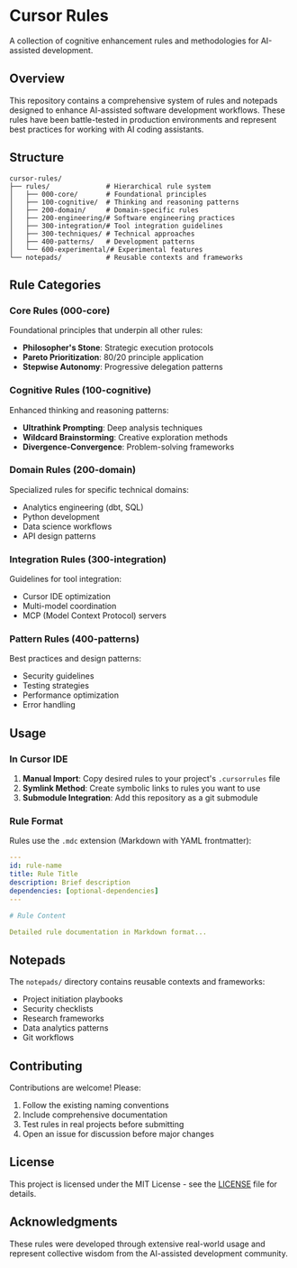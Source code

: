 # Cursor Rules

A collection of cognitive enhancement rules and methodologies for AI-assisted development.

## Overview

This repository contains a comprehensive system of rules and notepads designed to enhance AI-assisted software development workflows. These rules have been battle-tested in production environments and represent best practices for working with AI coding assistants.

## Structure

```
cursor-rules/
├── rules/              # Hierarchical rule system
│   ├── 000-core/       # Foundational principles
│   ├── 100-cognitive/  # Thinking and reasoning patterns
│   ├── 200-domain/     # Domain-specific rules
│   ├── 200-engineering/# Software engineering practices
│   ├── 300-integration/# Tool integration guidelines
│   ├── 300-techniques/ # Technical approaches
│   ├── 400-patterns/   # Development patterns
│   └── 600-experimental/# Experimental features
└── notepads/           # Reusable contexts and frameworks
```

## Rule Categories

### Core Rules (000-core)
Foundational principles that underpin all other rules:
- **Philosopher's Stone**: Strategic execution protocols
- **Pareto Prioritization**: 80/20 principle application
- **Stepwise Autonomy**: Progressive delegation patterns

### Cognitive Rules (100-cognitive)
Enhanced thinking and reasoning patterns:
- **Ultrathink Prompting**: Deep analysis techniques
- **Wildcard Brainstorming**: Creative exploration methods
- **Divergence-Convergence**: Problem-solving frameworks

### Domain Rules (200-domain)
Specialized rules for specific technical domains:
- Analytics engineering (dbt, SQL)
- Python development
- Data science workflows
- API design patterns

### Integration Rules (300-integration)
Guidelines for tool integration:
- Cursor IDE optimization
- Multi-model coordination
- MCP (Model Context Protocol) servers

### Pattern Rules (400-patterns)
Best practices and design patterns:
- Security guidelines
- Testing strategies
- Performance optimization
- Error handling

## Usage

### In Cursor IDE

1. **Manual Import**: Copy desired rules to your project's `.cursorrules` file
2. **Symlink Method**: Create symbolic links to rules you want to use
3. **Submodule Integration**: Add this repository as a git submodule

### Rule Format

Rules use the `.mdc` extension (Markdown with YAML frontmatter):

```yaml
---
id: rule-name
title: Rule Title
description: Brief description
dependencies: [optional-dependencies]
---

# Rule Content

Detailed rule documentation in Markdown format...
```

## Notepads

The `notepads/` directory contains reusable contexts and frameworks:
- Project initiation playbooks
- Security checklists
- Research frameworks
- Data analytics patterns
- Git workflows

## Contributing

Contributions are welcome! Please:
1. Follow the existing naming conventions
2. Include comprehensive documentation
3. Test rules in real projects before submitting
4. Open an issue for discussion before major changes

## License

This project is licensed under the MIT License - see the [LICENSE](LICENSE) file for details.

## Acknowledgments

These rules were developed through extensive real-world usage and represent collective wisdom from the AI-assisted development community.
